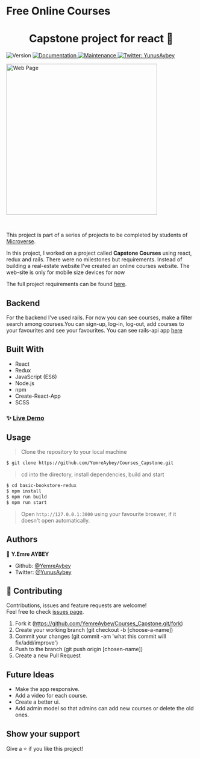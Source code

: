 # Free Online Courses

<h1 align="center">Capstone project for react 👋</h1>
<p>
  <img alt="Version" src="https://img.shields.io/badge/version-1.0.0-blue.svg?cacheSeconds=2592000" />
  <a href="https://github.com/YemreAybey/Courses_Capstone#readme" target="_blank">
    <img alt="Documentation" src="https://img.shields.io/badge/documentation-yes-brightgreen.svg" />
  </a>
  <a href="https://github.com/YemreAybey/Courses_Capstone/commit-activity" target="_blank">
    <img alt="Maintenance" src="https://img.shields.io/badge/Maintained%3F-yes-green.svg" />
  </a>
  <a href="https://twitter.com/YunusAybey" target="_blank">
    <img alt="Twitter: YunusAybey" src="https://img.shields.io/twitter/follow/YunusAybey.svg?style=social" />
  </a>
</p>
<p>
  <a href="https://capcourses.herokuapp.com/" target="_blank">
    <img alt="Web Page" src="https://res.cloudinary.com/yemreaybey/image/upload/v1578408381/Portfolio/capcourses-portfolio_lewr1x.png" style="width: 400px; height:400px;"/>
  </a>
</p>

<br>

This project is part of a series of projects to be completed by students of [Microverse](https://www.microverse.org/ 'The Global School for Remote Software Developers!').

In this project, I worked on a project called **Capstone Courses** using react, redux and rails. There were no milestones but requirements. Instead of building a real-estate website I've created an online courses website. The web-site is only for mobile size devices for now

The full project requirements can be found [here](https://www.notion.so/Final-Capstone-Project-Listings-App-f3610268057941e481d35b269da30f0c).

## Backend

For the backend I've used rails. For now you can see courses, make a filter search among courses.You can sign-up, log-in, log-out, add courses to your favourites and see your favourites. You can see rails-api app [here](https://github.com/YemreAybey/online-courses-api)

## Built With

- React
- Redux
- JavaScript (ES6)
- Node.js
- npm
- Create-React-App
- SCSS

### ✨ [Live Demo](https://capcourses.herokuapp.com/)

## Usage

> Clone the repository to your local machine

```sh
$ git clone https://github.com/YemreAybey/Courses_Capstone.git
```

> cd into the directory, install dependencies, build and start

```sh
$ cd basic-bookstore-redux
$ npm install
$ npm run build
$ npm run start
```

> Open `http://127.0.0.1:3000` using your favourite broswer, if it doesn't open automatically.

## Authors

👤 **Y.Emre AYBEY**

- Github: [@YemreAybey](https://github.com/YemreAybey)
- Twitter: [@YunusAybey](https://twitter.com/YunusAybey)

## 🤝 Contributing

Contributions, issues and feature requests are welcome!<br />Feel free to check [issues page](https://github.com/YemreAybey/Courses_Capstone/issues).

1. Fork it (https://github.com/YemreAybey/Courses_Capstone.git/fork)
2. Create your working branch (git checkout -b [choose-a-name])
3. Commit your changes (git commit -am 'what this commit will fix/add/improve')
4. Push to the branch (git push origin [chosen-name])
5. Create a new Pull Request

## Future Ideas

- Make the app responsive.
- Add a video for each course.
- Create a better ui.
- Add admin model so that admins can add new courses or delete the old ones.

## Show your support

Give a ⭐️ if you like this project!
